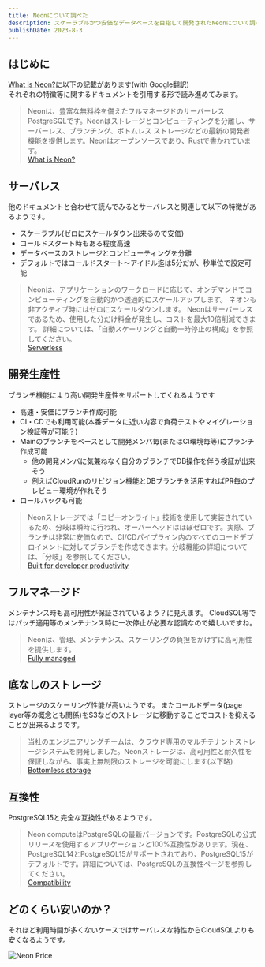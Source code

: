 ```yaml
---
title: Neonについて調べた
description: スケーラブルかつ安価なデータベースを目指して開発されたNeonについて調べた
publishDate: 2023-8-3
---
```


## はじめに

[What is Neon?](https://neon.tech/docs/introduction/about)に以下の記載があります(with Google翻訳)  
それぞれの特徴等に関するドキュメントを引用する形で読み進めてみます。

> Neonは、豊富な無料枠を備えたフルマネージドのサーバーレスPostgreSQLです。Neonはストレージとコンピューティングを分離し、サーバーレス、ブランチング、ボトムレス ストレージなどの最新の開発者機能を提供します。Neonはオープンソースであり、Rustで書かれています。  
> [What is Neon?](https://neon.tech/docs/introduction/about)

## サーバレス

他のドキュメントと合わせて読んでみるとサーバレスと関連して以下の特徴があるようです。
- スケーラブル(ゼロにスケールダウン出来るので安価)
- コールドスタート時もある程度高速
- データベースのストレージとコンピューティングを分離
- デフォルトではコールドスタート〜アイドル迄は5分だが、秒単位で設定可能

> Neonは、アプリケーションのワークロードに応じて、オンデマンドでコンピューティングを自動的かつ透過的にスケールアップします。 ネオンも非アクティブ時にはゼロにスケールダウンします。 Neonはサーバーレスであるため、使用した分だけ料金が発生し、コストを最大10倍削減できます。 詳細については、「自動スケーリングと自動一時停止の構成」を参照してください。  
> [Serverless](https://neon.tech/docs/introduction/about#serverless)


## 開発生産性

ブランチ機能により高い開発生産性をサポートしてくれるようです
- 高速・安価にブランチ作成可能
- CI・CDでも利用可能(本番データに近い内容で負荷テストやマイグレーション検証等が可能？)
- Mainのブランチをベースとして開発メンバ毎(またはCI環境毎等)にブランチ作成可能
  - 他の開発メンバに気兼ねなく自分のブランチでDB操作を伴う検証が出来そう
  - 例えばCloudRunのリビジョン機能とDBブランチを活用すればPR毎のプレビュー環境が作れそう
- ロールバックも可能

> Neonストレージでは「コピーオンライト」技術を使用して実装されているため、分岐は瞬時に行われ、オーバーヘッドはほぼゼロです。実際、ブランチは非常に安価なので、CI/CDパイプライン内のすべてのコードデプロイメントに対してブランチを作成できます。分岐機能の詳細については、「分岐」を参照してください。  
> [Built for developer productivity](https://neon.tech/docs/introduction/about#built-for-developer-productivity)

## フルマネージド

メンテナンス時も高可用性が保証されているよう？に見えます。
CloudSQL等ではパッチ適用等のメンテナンス時に一次停止が必要な認識なので嬉しいですね。

> Neonは、管理、メンテナンス、スケーリングの負担をかけずに高可用性を提供します。    
> [Fully managed](https://neon.tech/docs/introduction/about#fully-managed)


## 底なしのストレージ

ストレージのスケーリング性能が高いようです。
またコールドデータ(page layer等の概念とも関係)をS3などのストレージに移動することでコストを抑えることが出来るようです。

> 当社のエンジニアリングチームは、クラウド専用のマルチテナントストレージシステムを開発しました。Neonストレージは、高可用性と耐久性を保証しながら、事実上無制限のストレージを可能にします(以下略)  
> [Bottomless storage](https://neon.tech/docs/introduction/about#bottomless-storage)


## 互換性

PostgreSQL15と完全な互換性があるようです。

> Neon computeはPostgreSQLの最新バージョンです。PostgreSQLの公式リリースを使用するアプリケーションと100%互換性があります。現在、PostgreSQL14とPostgreSQL15がサポートされており、PostgreSQL15がデフォルトです。詳細については、PostgreSQLの互換性ページを参照してください。  
> [Compatibility](https://neon.tech/docs/introduction/about#compatibility)

## どのくらい安いのか？

それほど利用時間が多くないケースではサーバレスな特性からCloudSQLよりも安くなるようです。

![Neon Price](/posts/neon/img.png)